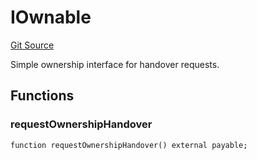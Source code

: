 # IOwnable
[Git Source](https://github.com/Moloch-Mystics/dagon/blob/d1a46b5b5c5a2b934862fab00dc866a8f0b25f91/src/Dagon.sol)

Simple ownership interface for handover requests.


## Functions
### requestOwnershipHandover


```solidity
function requestOwnershipHandover() external payable;
```

